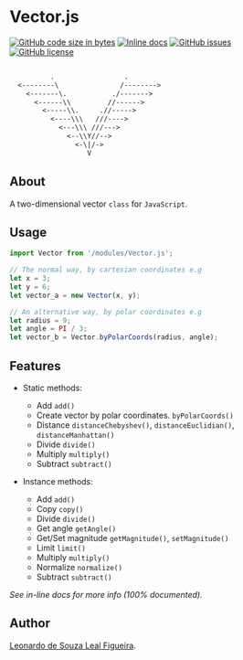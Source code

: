 # Vector.js

[![GitHub code size in bytes](https://img.shields.io/github/languages/code-size/Wikarot/Vector.js.svg)](https://github.com/Wikarot/Vector.js)
[![Inline docs](http://inch-ci.org/github/Wikarot/Vector.js.svg?branch=master&style=shields)](http://inch-ci.org/github/Wikarot/Vector.js)
[![GitHub issues](https://img.shields.io/github/issues/Wikarot/Vector.js.svg)](https://github.com/Wikarot/Vector.js/issues)
[![GitHub license](https://img.shields.io/github/license/Wikarot/Vector.js.svg)](https://github.com/Wikarot/Vector.js/blob/master/LICENSE)

```txt

          .                 .
  <--------\               /-------->
    <-------\.           ./------->
      <------\\         //------>
        <-----\\.     .//----->
          <----\\\   ///---->
            <---\\\ ///--->
              <--\\Y//-->
                <-\|/->
                   V

```

## About

A two-dimensional vector `class` for `JavaScript`.

## Usage

```JavaScript
import Vector from '/modules/Vector.js';

// The normal way, by cartesian coordinates e.g
let x = 3;
let y = 6;
let vector_a = new Vector(x, y);

// An alternative way, by polar coordinates e.g
let radius = 9;
let angle = PI / 3;
let vector_b = Vector.byPolarCoords(radius, angle);
```

## Features

- Static methods:
  - Add `add()`
  - Create vector by polar coordinates. `byPolarCoords()`
  - Distance `distanceChebyshev()`, `distanceEuclidian()`, `distanceManhattan()`
  - Divide `divide()`
  - Multiply `multiply()`
  - Subtract `subtract()`

- Instance methods:
  - Add `add()`
  - Copy `copy()`
  - Divide `divide()`
  - Get angle `getAngle()`
  - Get/Set magnitude `getMagnitude()`, `setMagnitude()`
  - Limit `limit()`
  - Multiply `multiply()`
  - Normalize `normalize()`
  - Subtract `subtract()`

*See in-line docs for more info (100% documented).*

## Author

[Leonardo de Souza Leal Figueira](https://github.com/Wikarot "GitHub profile").
